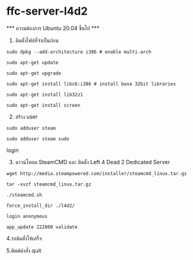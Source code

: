 # ffc-server-l4d2
*** ความต้องการ Ubuntu 20.04 ขึ้นไป ***

1. ติดตั้งไฟล์ที่จำเป็นก่อน

`sudo dpkg --add-architecture i386 # enable multi-arch`

`sudo apt-get update`

`sudo apt-get upgrade`

`sudo apt-get install libc6:i386 # install base 32bit libraries`

`sudo apt-get install lib32z1`

`sudo apt-get install screen`

2. สร้าง user

`sudo adduser steam`

`sudo adduser steam sudo`

login

3. ดาวน์โหลด SteamCMD และ ติดตั้ง Left 4 Dead 2 Dedicated Server

`wget http://media.steampowered.com/installer/steamcmd_linux.tar.gz`

`tar -xvzf steamcmd_linux.tar.gz`

`./steamcmd.sh`

`force_install_dir ./l4d2/`

`login anonymous`

`app_update 222860 validate`

4.รอติดตั้งให้เสร็จ

5.พิมพ์คำสั่ง quit
